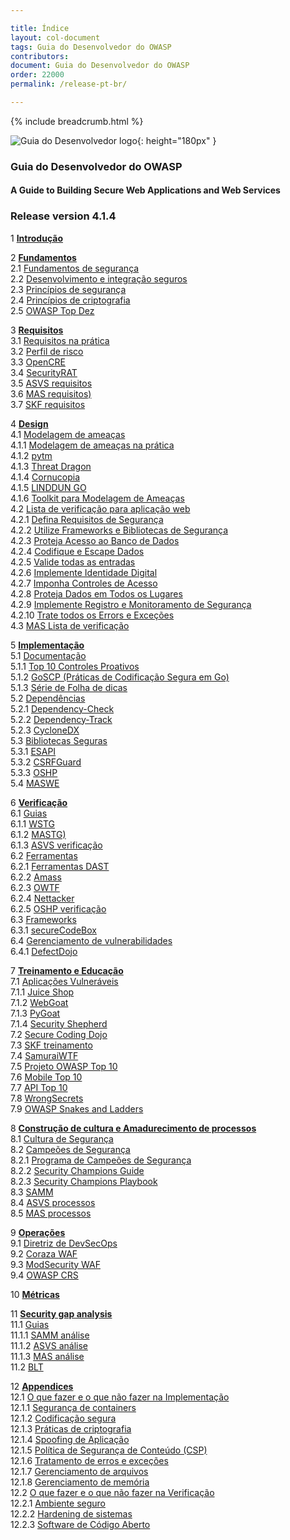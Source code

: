 ```yaml
---

title: Índice
layout: col-document
tags: Guia do Desenvolvedor do OWASP
contributors:
document: Guia do Desenvolvedor do OWASP
order: 22000
permalink: /release-pt-br/

---
```


{% include breadcrumb.html %}

![Guia do Desenvolvedor logo](../assets/images/dg_logo.png "Guia do Desenvolvedor do OWASP"){: height="180px" }

### Guia do Desenvolvedor do OWASP

#### A Guide to Building Secure Web Applications and Web Services

### Release version 4.1.4

1 **[Introdução](03-introduction.md)**

2 **[Fundamentos](04-foundations/toc.md)**  
2.1 [Fundamentos de segurança](04-foundations/01-security-fundamentals.md)  
2.2 [Desenvolvimento e integração seguros](04-foundations/02-secure-development.md)  
2.3 [Princípios de segurança](04-foundations/03-security-principles.md)  
2.4 [Princípios de criptografia](04-foundations/04-crypto-principles.md)  
2.5 [OWASP Top Dez](04-foundations/05-top-ten.md)  

3 **[Requisitos](05-requirements/toc.md)**  
3.1 [Requisitos na prática](05-requirements/01-requirements.md)  
3.2 [Perfil de risco](05-requirements/02-risk.md)  
3.3 [OpenCRE](05-requirements/03-opencre.md)  
3.4 [SecurityRAT](05-requirements/04-security-rat.md)  
3.5 [ASVS requisitos](05-requirements/05-asvs.md)  
3.6 [MAS requisitos)](05-requirements/06-mas.md)  
3.7 [SKF requisitos](05-requirements/07-skf.md)  

4 **[Design](06-design/toc.md)**  
4.1 [Modelagem de ameaças](06-design/01-threat-modeling/toc.md)  
4.1.1 [Modelagem de ameaças na prática](06-design/01-threat-modeling/01-threat-modeling.md)  
4.1.2 [pytm](06-design/01-threat-modeling/02-pytm.md)  
4.1.3 [Threat Dragon](06-design/01-threat-modeling/03-threat-dragon.md)  
4.1.4 [Cornucopia](06-design/01-threat-modeling/04-cornucopia.md)  
4.1.5 [LINDDUN GO](06-design/01-threat-modeling/05-linddun-go.md)  
4.1.6 [Toolkit para Modelagem de Ameaças](06-design/01-threat-modeling/06-toolkit.md)  
4.2 [Lista de verificação para aplicação web](06-design/02-web-app-checklist/toc.md)  
4.2.1 [Defina Requisitos de Segurança](06-design/02-web-app-checklist/01-define-security-requirements.md)  
4.2.2 [Utilize Frameworks e Bibliotecas de Segurança](06-design/02-web-app-checklist/02-frameworks-libraries.md)  
4.2.3 [Proteja Acesso ao Banco de Dados](06-design/02-web-app-checklist/03-secure-database-access.md)  
4.2.4 [Codifique e Escape Dados](06-design/02-web-app-checklist/04-encode-escape-data.md)  
4.2.5 [Valide todas as entradas](06-design/02-web-app-checklist/05-validate-inputs.md)  
4.2.6 [Implemente Identidade Digital](06-design/02-web-app-checklist/06-digital-identity.md)  
4.2.7 [Imponha Controles de Acesso](06-design/02-web-app-checklist/07-access-controls.md)  
4.2.8 [Proteja Dados em Todos os Lugares](06-design/02-web-app-checklist/08-protect-data.md)  
4.2.9 [Implemente Registro e Monitoramento de Segurança](06-design/02-web-app-checklist/09-logging-monitoring.md)  
4.2.10 [Trate todos os Errors e Exceções](06-design/02-web-app-checklist/10-handle-errors-exceptions.md)  
4.3 [MAS Lista de verificação](06-design/03-mas-checklist.md)  

5 **[Implementação](07-implementation/toc.md)**  
5.1 [Documentação](07-implementation/01-documentation/toc.md)  
5.1.1 [Top 10 Controles Proativos](07-implementation/01-documentation/01-proactive-controls.md)  
5.1.2 [GoSCP (Práticas de Codificação Segura em Go)](07-implementation/01-documentation/02-go-scp.md)  
5.1.3 [Série de Folha de dicas](07-implementation/01-documentation/03-cheatsheets.md)  
5.2 [Dependências](07-implementation/02-dependencies/toc.md)  
5.2.1 [Dependency-Check](07-implementation/02-dependencies/01-dependency-check.md)  
5.2.2 [Dependency-Track](07-implementation/02-dependencies/02-dependency-track.md)  
5.2.3 [CycloneDX](07-implementation/02-dependencies/03-cyclonedx.md)  
5.3 [Bibliotecas Seguras](07-implementation/03-secure-libraries/toc.md)  
5.3.1 [ESAPI](07-implementation/03-secure-libraries/01-esapi.md)  
5.3.2 [CSRFGuard](07-implementation/03-secure-libraries/02-csrf-guard.md)  
5.3.3 [OSHP](07-implementation/03-secure-libraries/03-secure-headers.md)  
5.4 [MASWE](07-implementation/03-secure-libraries/04-maswe.md)

6 **[Verificação](08-verification/toc.md)**  
6.1 [Guias](08-verification/01-guides/toc.md)  
6.1.1 [WSTG](08-verification/01-guides/01-wstg.md)  
6.1.2 [MASTG)](08-verification/01-guides/02-mastg.md)  
6.1.3 [ASVS verificação](08-verification/01-guides/03-asvs.md)  
6.2 [Ferramentas](08-verification/02-tools/toc.md)  
6.2.1 [Ferramentas DAST](08-verification/02-tools/01-dast.md)  
6.2.2 [Amass](08-verification/02-tools/02-amass.md)  
6.2.3 [OWTF](08-verification/02-tools/03-owtf.md)  
6.2.4 [Nettacker](08-verification/02-tools/04-nettacker.md)  
6.2.5 [OSHP verificação](08-verification/02-tools/05-secure-headers.md)  
6.3 [Frameworks](08-verification/03-frameworks/toc.md)  
6.3.1 [secureCodeBox](08-verification/03-frameworks/01-secure-codebox.md)  
6.4 [Gerenciamento de vulnerabilidades](08-verification/04-vulnerability-management/toc.md)  
6.4.1 [DefectDojo](08-verification/04-vulnerability-management/01-defectdojo.md)  

7 **[Treinamento e Educação](09-training-education/toc.md)**  
7.1 [Aplicações Vulneráveis](09-training-education/01-vulnerable-apps/toc.md)  
7.1.1 [Juice Shop](09-training-education/01-vulnerable-apps/01-juice-shop.md)  
7.1.2 [WebGoat](09-training-education/01-vulnerable-apps/02-webgoat.md)  
7.1.3 [PyGoat](09-training-education/01-vulnerable-apps/03-pygoat.md)  
7.1.4 [Security Shepherd](09-training-education/01-vulnerable-apps/04-security-shepherd.md)  
7.2 [Secure Coding Dojo](09-training-education/02-secure-coding-dojo.md)  
7.3 [SKF treinamento](09-training-education/03-skf.md)  
7.4 [SamuraiWTF](09-training-education/04-samurai-wtf.md)  
7.5 [Projeto OWASP Top 10](09-training-education/05-top-ten.md)  
7.6 [Mobile Top 10](09-training-education/06-mobile-top-ten.md)  
7.7 [API Top 10](09-training-education/07-api-top-ten.md)  
7.8 [WrongSecrets](09-training-education/08-wrongsecrets.md)  
7.9 [OWASP Snakes and Ladders](09-training-education/09-snakes-ladders.md)  

8 **[Construção de cultura e Amadurecimento de processos](10-culture-process/toc.md)**  
8.1 [Cultura de Segurança](10-culture-process/01-security-culture.md)  
8.2 [Campeões de Segurança](10-culture-process/02-security-champions/toc.md)  
8.2.1 [Programa de Campeões de Segurança](10-culture-process/02-security-champions/01-security-champions-program.md)  
8.2.2 [Security Champions Guide](10-culture-process/02-security-champions/02-security-champions-guide.md)  
8.2.3 [Security Champions Playbook](10-culture-process/02-security-champions/03-security-champions-playbook.md)  
8.3 [SAMM](10-culture-process/03-samm.md)  
8.4 [ASVS processos](10-culture-process/04-asvs.md)  
8.5 [MAS processos](10-culture-process/05-mas.md)  

9 **[Operações](11-operations/toc.md)**  
9.1 [Diretriz de DevSecOps](11-operations/01-devsecops.md)  
9.2 [Coraza WAF](11-operations/02-coraza.md)  
9.3 [ModSecurity WAF](11-operations/03-modsecurity.md)  
9.4 [OWASP CRS](11-operations/04-crs.md)  

10 **[Métricas](12-metrics/toc.md)**  

11 **[Security gap analysis](13-security-gap-analysis/01-guides/toc.md)**  
11.1 [Guias](13-security-gap-analysis/01-guides/toc.md)  
11.1.1 [SAMM análise](13-security-gap-analysis/01-guides/01-samm.md)  
11.1.2 [ASVS análise](13-security-gap-analysis/01-guides/02-asvs.md)  
11.1.3 [MAS análise](13-security-gap-analysis/01-guides/03-mas.md)  
11.2 [BLT](13-security-gap-analysis/02-blt.md)  

12 **[Appendices](14-appendices/toc.md)**  
12.1 [O que fazer e o que não fazer na Implementação](14-appendices/01-implementation-dos-donts/toc.md)  
12.1.1 [Segurança de containers](14-appendices/01-implementation-dos-donts/01-container-security.md)  
12.1.2 [Codificação segura](14-appendices/01-implementation-dos-donts/02-secure-coding.md)  
12.1.3 [Práticas de criptografia](14-appendices/01-implementation-dos-donts/03-cryptographic-practices.md)  
12.1.4 [Spoofing de Aplicação](14-appendices/01-implementation-dos-donts/04-application-spoofing.md)  
12.1.5 [Política de Segurança de Conteúdo (CSP)](14-appendices/01-implementation-dos-donts/05-content-security-policy.md)  
12.1.6 [Tratamento de erros e exceções](14-appendices/01-implementation-dos-donts/06-exception-error-handling.md)  
12.1.7 [Gerenciamento de arquivos](14-appendices/01-implementation-dos-donts/07-file-management.md)  
12.1.8 [Gerenciamento de memória](14-appendices/01-implementation-dos-donts/08-memory-management.md)  
12.2 [O que fazer e o que não fazer na Verificação](14-appendices/02-verification-dos-donts/toc.md)  
12.2.1 [Ambiente seguro](14-appendices/02-verification-dos-donts/01-secure-environment.md)  
12.2.2 [Hardening de sistemas](14-appendices/02-verification-dos-donts/02-system-hardening.md)  
12.2.3 [Software de Código Aberto](14-appendices/02-verification-dos-donts/03-open-source-software.md)  

